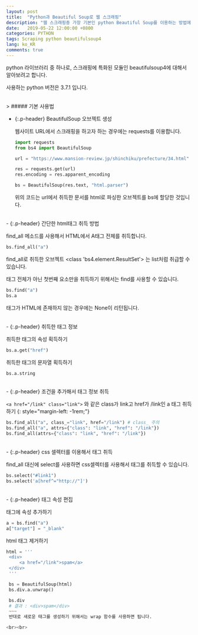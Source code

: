 ```yaml
---
layout: post
title:  "Python과 Beautiful Soup로 웹 스크래핑"
description: "웹 스크래핑중 가장 기본인 python Beautiful Soup를 이용하는 방법에 대해서 알아보자."
date:   2019-05-22 12:00:00 +0800
categories: PYTHON
tags: Scraping python beautifulsoup4
lang: ko_KR
comments: true
---
```



python 라이브러리 중 하나로, 스크래핑에 특화된 모듈인 beautifulsoup4에 대해서 알아보려고 합니다.

사용하는 python 버전은 3.7.1 입니다.


<br>
> ##### 기본 사용법

- {:.p-header} BeautifulSoup 오브젝트 생성
  
   웹사이트 URL에서 스크래핑을 하고자 하는 경우에는 requests를 이용합니다.

   ~~~python
   import requests
   from bs4 import BeautifulSoup
   
   url = "https://www.mansion-review.jp/shinchiku/prefecture/34.html"
   
   res = requests.get(url)
   res.encoding = res.apparent_encoding

   bs = BeautifulSoup(res.text, "html.parser")
   ~~~

   위의 코드는 url에서 취득한 문서를 html로 파싱한 오브젝트를 bs에 할당한 것입니다.

<br>
- {:.p-header} 간단한 html태그 취득 방법
  
   find_all 메소드를 사용해서 HTML에서 A태그 전체를 취득합니다.
   ~~~python
   bs.find_all("a")
   ~~~
   find_all로 취득한 오브젝트 <class 'bs4.element.ResultSet'> 는 list처럼 취급할 수 있습니다.

   태그 전체가 아닌 첫번째 요소만을 취득하기 위해서는 find를 사용할 수 있습니다.
   ~~~python
   bs.find("a")
   bs.a
   ~~~
   
   태그가 HTML에 존재하지 않는 경우에는 None이 리턴됩니다.

<br>
- {:.p-header} 취득한 태그 정보
  
   취득한 태그의 속성 획득하기
   ~~~python
   bs.a.get("href")
   ~~~

   취득한 태그의 문자열 획득하기
   ~~~python
   bs.a.string
   ~~~

<br>
- {:.p-header} 조건을 추가해서 태그 정보 취득
  
   `<a href="/link" class="link">` 와 같은 class가 link고 href가 /link인 a 태그 취득하기
   {: style="margin-left: -1rem;"}
   ~~~python
   bs.find_all("a", class_="link", href="/link") # class_ 주의
   bs.find_all("a", attrs={"class": "link", "href": "/link"})
   bs.find_all(attrs={"class": "link", "href": "/link"})
   ~~~

<br>
- {:.p-header} css 셀렉터를 이용해서 태그 취득
  
   find_all 대신에 select를 사용하면 css셀렉터를 사용해서 태그를 취득할 수 있습니다.
   ~~~python
   bs.select("#link1")
   bs.select('a[href^="http://"]')
   ~~~

<br>
- {:.p-header} 태그 속성 편집
  
   태그에 속성 추가하기
   ~~~python
   a = bs.find("a")
   a["target"] = "_blank"
   ~~~

   html 태그 제거하기
   ~~~python
   html = '''
    <div>
        <a href="/link">spam</a>
    </div>
    '''

    bs = BeautifulSoup(html)
    bs.div.a.unwrap()

    bs.div
    # 결과 : <div>spam</div>
    ~~~
    반대로 새로운 태그를 생성하기 위해서는 wrap 함수를 사용하면 됩니다.

<br><br>
